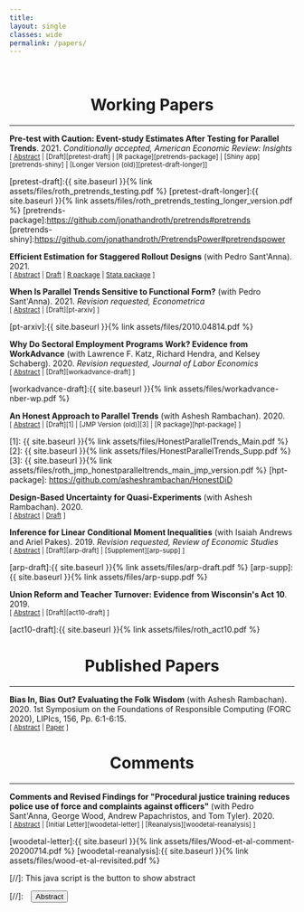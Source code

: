 ```yaml
---
title: 
layout: single
classes: wide
permalink: /papers/
---
```

<br/> 

<!-- Google Tag Manager (noscript) -->
<noscript><iframe src="https://www.googletagmanager.com/ns.html?id=GTM-PNS829G"
height="0" width="0" style="display:none;visibility:hidden"></iframe></noscript>
<!-- End Google Tag Manager (noscript) -->

# <center> Working Papers </center>
- - -

**Pre-test with Caution: Event-study Estimates After Testing for Parallel Trends**. 2021. *Conditionally accepted, American Economic Review: Insights*
<br/>
<small>[ <a href="#/" onclick="visib('pretest')">Abstract</a> | [Draft][pretest-draft] | [R package][pretrends-package] | [Shiny app][pretrends-shiny] | [Longer Version (old)][pretest-draft-longer]] </small>

<div id="pretest" style="display: none; text-align: justify; line-height: 1.2" ><small>
Tests for pre-existing trends ("pre-trends") are a common way of assessing the plausibility of the parallel trends assumption in difference-in-differences and related research designs. This paper highlights some important limitations of pre-trends testing. From a theoretical perspective, I analyze the distribution of conventional estimates and confidence intervals conditional on surviving a pre-test for pre-trends. I show that in non-pathological cases, the bias of conventional estimates conditional on passing a pre-test can be worse than the unconditional bias. Thus, pre-tests meant to mitigate bias and coverage issues in published work can in fact exacerbate them. I empirically investigate the practical relevance of these concerns in simulations based on a systematic review of recent papers in leading economics journals. I find that conventional pre-tests are often underpowered against plausible violations of parallel trends that produce bias of a similar magnitude as the estimated treatment effect. Distortions from pre-testing can also be substantial. Finally, I discuss alternative approaches that can improve upon the standard practice of relying on pre-trends testing.
</small><br><br/></div>

[pretest-draft]:{{ site.baseurl }}{% link assets/files/roth_pretrends_testing.pdf %}
[pretest-draft-longer]:{{ site.baseurl }}{% link assets/files/roth_pretrends_testing_longer_version.pdf %}
[pretrends-package]:https://github.com/jonathandroth/pretrends#pretrends
[pretrends-shiny]:https://github.com/jonathandroth/PretrendsPower#pretrendspower



**Efficient Estimation for Staggered Rollout Designs** (with Pedro Sant'Anna). 2021.<br/>
<small>[ <a href="#/" onclick="visib('staggeredefficient')">Abstract</a> | [Draft][staggeredefficient-arxiv] | [R package][staggeredefficient-package] | [Stata package][staggeredefficient-stata-package] ]</small>

<div id="staggeredefficient" style="display: none; text-align: justify; line-height: 1.2" ><small>
Researchers are often interested in the causal effect of treatments that are rolled out to different units at different points in time. This paper studies how to efficiently estimate a variety of causal parameters in such staggered rollout designs when treatment timing is (as-if) randomly assigned. We solve for the most efficient estimator in a class of estimators that nests two-way fixed effects models as well as several popular generalized difference-in-differences methods. The efficient estimator is not feasible in practice because it requires knowledge of the optimal weights to be placed on pre-treatment outcomes. However, the optimal weights can be estimated from the data, and in large datasets the plug-in estimator that uses the estimated weights has similar properties to the "oracle" efficient estimator. We illustrate the performance of the plug-in efficient estimator in simulations and in an application to Wood et al. (2020a)'s study of the staggered rollout of a procedural justice training program for police officers. We find that confidence intervals based on the plug-in efficient estimator have good coverage and can be as much as five times shorter than confidence intervals based on existing methods. As an empirical contribution of independent interest, our application provides the most precise estimates to date on the effectiveness of procedural justice training programs for police officers.
</small><br><br/></div>

[staggeredefficient-arxiv]: https://arxiv.org/pdf/2102.01291.pdf
[staggeredefficient-package]: https://github.com/jonathandroth/staggered
[staggeredefficient-stata-package]: https://github.com/jonathandroth/staggered_stata

**When Is Parallel Trends Sensitive to Functional Form?** (with Pedro Sant'Anna). 2021.
*Revision requested, Econometrica*
<br/>
<small>[ <a href="#/" onclick="visib('ptinvariance')">Abstract</a> | [Draft][pt-arxiv] ] </small>

<div id="ptinvariance" style="display: none; text-align: justify; line-height: 1.2" ><small>
This paper assesses when the validity of difference-in-differences and related estimators depends on functional form. We provide a novel characterization: the parallel trends assumption holds under all strictly monotonic transformations of the outcome if and only if a stronger ''parallel trends''-type condition holds for the cumulative distribution function of untreated potential outcomes. This condition is satisfied if and essentially only if the population can be partitioned into a subgroup for which treatment is effectively randomly assigned and a remaining subgroup for which the distribution of untreated potential outcomes is stable over time. We show further that it is impossible to construct any estimator that is consistent (or unbiased) for the average treatment effect on the treated (ATT) without either imposing functional form restrictions or imposing assumptions that identify the full distribution of untreated potential outcomes. Our results suggest that researchers who wish to point-identify the ATT should justify one of the following: (i) why treatment is as if randomly assigned, (ii) why the chosen functional form is correct at the exclusion of others, or (iii) a method for inferring the entire counterfactual distribution of untreated potential outcomes.
</small><br><br/></div>

[pt-arxiv]:{{ site.baseurl }}{% link assets/files/2010.04814.pdf %}


**Why Do Sectoral Employment Programs Work? Evidence from WorkAdvance** (with Lawrence F. Katz, Richard Hendra, and Kelsey Schaberg). 2020. *Revision requested, Journal of Labor Economics*
<br/>
<small>[ <a href="#/" onclick="visib('workadvance')">Abstract</a> | [Draft][workadvance-draft] ] </small>

<div id="workadvance" style="display: none; text-align: justify; line-height: 1.2" ><small>
This paper examines the evidence from randomized evaluations of sector-focused training programs that target low-wage workers and combine upfront screening, occupational and soft skills training, and wraparound services. The programs generate substantial and persistent earnings gains (11 to 40 percent) following training completion. Theoretical mechanisms for program impacts are explored for the WorkAdvance demonstration. Earnings gains are generated by getting participants into higher-wage jobs in higher-earning industries and occupations not just by raising employment. Training in transferable and certifiable skills (likely under-provided from poaching concerns) and reductions of employment barriers to high-wage sectors for non-traditional workers appear to play key roles.
</small><br><br/></div>

[workadvance-draft]:{{ site.baseurl }}{% link assets/files/workadvance-nber-wp.pdf %}



**An Honest Approach to Parallel Trends** (with Ashesh Rambachan). 2020.<br/>
<small>[ <a href="#/" onclick="visib('hpt')">Abstract</a> | [Draft][1] | [JMP Version (old)][3] | [R package][hpt-package] ] </small>

<div id="hpt" style="display: none; text-align: justify; line-height: 1.2" ><small>
This paper proposes tools for robust inference for difference-in-differences and event-study designs. Instead of requiring that the parallel trends assumption holds exactly, we impose that pre-treatment violations of parallel trends (''pre-trends'') are informative about the possible post-treatment violations of parallel trends. Such restrictions allow us to formalize the intuition behind the common practice of testing for pre-existing trends while avoiding issues related to pre-testing. The causal effect of interest is partially identified under such restrictions. We introduce two approaches that guarantee uniformly valid (''honest'') inference under the imposed restrictions, and we derive novel results showing that they have good power properties in our context. We recommend that researchers conduct sensitivity analyses to show what conclusions can be drawn under various restrictions on the possible differences in trends.
</small><br><br/></div>

[1]: {{ site.baseurl }}{% link assets/files/HonestParallelTrends_Main.pdf %}
[2]: {{ site.baseurl }}{% link assets/files/HonestParallelTrends_Supp.pdf %}
[3]: {{ site.baseurl }}{% link assets/files/roth_jmp_honestparalleltrends_main_jmp_version.pdf %}
[hpt-package]: https://github.com/asheshrambachan/HonestDiD

**Design-Based Uncertainty for Quasi-Experiments** (with Ashesh Rambachan). 2020.<br/>
<small>[ <a href="#/" onclick="visib('design-based')">Abstract</a> | [Draft][design-based-arxiv] ] </small>

<div id="design-based" style="display: none; text-align: justify; line-height: 1.2" ><small>
Social scientists are often interested in estimating causal effects in settings where all units in the population are observed (e.g. all 50 US states). Design-based approaches, which view the realization of treatment assignments as the source of randomness, may be more appealing than standard sampling-based approaches in such contexts. This paper develops a design-based theory of uncertainty suitable for quasi-experimental settings, in which the researcher estimates the treatment effect as if treatment were randomly assigned, but in reality treatment probabilities may depend in unknown ways on the potential outcomes. We first study the properties of the simple difference-in-means (SDIM) estimator. The SDIM is unbiased for a finite-population design-based analog to the average treatment effect on the treated (ATT) if treatment probabilities are uncorrelated with the potential outcomes in a finite population sense. We further derive expressions for the variance of the SDIM estimator and a central limit theorem under sequences of finite populations with growing sample size. We then show how our results can be applied to analyze the distribution and estimand of difference-in-differences (DiD) and two-stage least squares (2SLS) from a design-based perspective when treatment is not completely randomly assigned.
</small><br><br/></div>

[design-based-arxiv]: https://arxiv.org/pdf/2008.00602v2.pdf




**Inference for Linear Conditional Moment Inequalities** (with Isaiah Andrews and Ariel Pakes). 2019.
*Revision requested, Review of Economic Studies*
<br/>
<small>[ <a href="#/" onclick="visib('arp')">Abstract</a> | [Draft][arp-draft] | [Supplement][arp-supp] ] </small>

<div id="arp" style="display: none; text-align: justify; line-height: 1.2" ><small>
We consider inference based on linear conditional moment inequalities, which arise in a wide variety of economic applications, including many structural models.  We show that linear conditional structure greatly simplifies confidence set construction, allowing for computationally tractable projection inference in settings with nuisance parameters.  Next, we derive least favorable critical values that avoid conservativeness due to projection.  Finally, we introduce a conditional inference approach which ensures a strong form of insensitivity to slack moments, as well as a hybrid technique which combines the least favorable and conditional methods.  Our conditional and hybrid approaches are new even in settings without nuisance parameters.  We find good performance in simulations based on Wollmann (2018), especially for the hybrid approach.
</small><br><br/></div>

[arp-draft]:{{ site.baseurl }}{% link assets/files/arp-draft.pdf %}
[arp-supp]:{{ site.baseurl }}{% link assets/files/arp-supp.pdf %}




**Union Reform and Teacher Turnover: Evidence from Wisconsin's Act 10**. 2019.
<br/>
<small>[ <a href="#/" onclick="visib('act10')">Abstract</a> | [Draft][act10-draft] ] </small>

<div id="act10" style="display: none; text-align: justify; line-height: 1.2" ><small>
This paper studies teacher attrition in Wisconsin following Act 10, a policy change which severely weakened teachers’ unions and capped wage growth for teachers. I document a sharp short-run increase in teacher turnover after the Act was passed, driven almost entirely by teachers over the minimum retirement age of 55, whose turnover rate doubled from 17 to 35 percent. Such teachers faced strong incentives to retire before the end of pre-existing collective bargaining agreements in order to secure collectively-bargained retirement benefits (e.g. healthcare), which no longer fell under the scope of collective bargaining after the Act. I find much more modest long-run increases in teacher turnover, consistent with previous estimates of labor supply elasticities. I then attempt to evaluate the effect of the wave of retirements following Act 10 on education quality using grade-level value-added metrics. I find suggestive evidence that student academic performance increased in grades with teachers who retired following the reform, and I obtain similar results when instrumenting for retirement using the pre-existing age distribution of teachers. Differences in value-added between retirees and their replacements can potentially explain some, but not all, of the observed academic improvements.
</small><br><br/></div>

[act10-draft]:{{ site.baseurl }}{% link assets/files/roth_act10.pdf %}


# <center> Published Papers </center>
- - -

**Bias In, Bias Out? Evaluating the Folk Wisdom** (with Ashesh Rambachan). 2020. 1st Symposium on the Foundations of Responsible Computing (FORC 2020), LIPIcs, 156, Pp. 6:1-6:15.
<br/>
<small>[ <a href="#/" onclick="visib('biasinbiasout')">Abstract</a> | [Paper][biasinbiasout-draft] ] </small>

<div id="biasinbiasout" style="display: none; text-align: justify; line-height: 1.2" ><small>
We evaluate the folk wisdom that algorithmic decision rules trained on data produced by biased human decision-makers necessarily reflect this bias. We consider a setting where training labels are only generated if a biased decision-maker takes a particular action, and so "biased" training data arise due to discriminatory selection into the training data. In our baseline model, the more biased the decision-maker is against a group, the more the algorithmic decision rule favors that group. We refer to this phenomenon as bias reversal. We then clarify the conditions that give rise to bias reversal. Whether a prediction algorithm reverses or inherits bias depends critically on how the decision-maker affects the training data as well as the label used in training. We illustrate our main theoretical results in a simulation study applied to the New York City Stop, Question and Frisk dataset.
</small><br><br/></div>

[biasinbiasout-draft]:https://drops.dagstuhl.de/opus/volltexte/2020/12022/pdf/LIPIcs-FORC-2020-6.pdf


# <center> Comments </center>
- - -
**Comments and Revised Findings for "Procedural justice training reduces police use of force and complaints against officers"** (with Pedro Sant'Anna, George Wood, Andrew Papachristos, and Tom Tyler). 2020.
<br/>
<small>[ <a href="#/" onclick="visib('woodetal')">Abstract</a> | [Initial Letter][woodetal-letter] | [Reanalysis][woodetal-reanalysis] ] </small>

<div id="woodetal" style="display: none; text-align: justify; line-height: 1.2" ><small>
Pedro Sant'Anna and I discovered a statistical error in a recent PNAS paper by Wood, Papachristos, and Tyler that led to spuriously large estimates of the effect of a procedural justice training for police officers. Below are links to our initial letter to the authors detailing the problem and to a re-analysis co-authored with the original authors that corrects the statistical error.
</small><br><br/></div>

[woodetal-letter]:{{ site.baseurl }}{% link assets/files/Wood-et-al-comment-20200714.pdf %}
[woodetal-reanalysis]:{{ site.baseurl }}{% link assets/files/wood-et-al-revisited.pdf %}


[//]: This java script is the button to show abstract
<script>
 function visib(id) {
  var x = document.getElementById(id);
  if (x.style.display === "block") {
    x.style.display = "none";
  } else {
    x.style.display = "block";
  }
}
</script>

[//]:&emsp;<button onclick="visib('polariz')" class="btn btn--inverse btn--small">Abstract</button>
